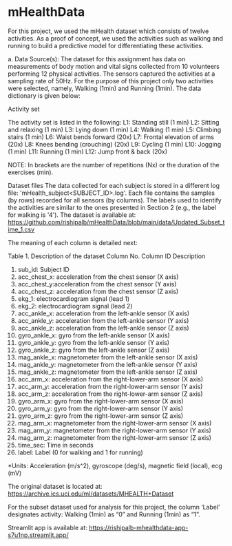 # mHealthData
For this project, we used the mHealth dataset which consists of twelve activities. As a proof of concept, we used the activities such as walking and running to build a predictive model for differentiating these activities.


a.     Data Source(s): 
The dataset for this assignment has data on measurements of body motion and vital signs collected from 10 volunteers performing 12 physical activities.  The sensors captured the activities at a sampling rate of 50Hz. For the purpose of this project only two activities were selected, namely, Walking (1min) and Running (1min). The data dictionary is given below:

Activity set

The activity set is listed in the following:
L1: Standing still (1 min) 
L2: Sitting and relaxing (1 min) 
L3: Lying down (1 min) 
L4: Walking (1 min) 
L5: Climbing stairs (1 min) 
L6: Waist bends forward (20x) 
L7: Frontal elevation of arms (20x)
L8: Knees bending (crouching) (20x)
L9: Cycling (1 min)
L10: Jogging (1 min)
L11: Running (1 min)
L12: Jump front & back (20x)

NOTE: In brackets are the number of repetitions (Nx) or the duration of the exercises (min).

Dataset files
The data collected for each subject is stored in a different log file: 'mHealth_subject<SUBJECT_ID>.log'.
Each file contains the samples (by rows) recorded for all sensors (by columns).
The labels used to identify the activities are similar to the ones presented in Section 2 (e.g., the label for walking is '4'). The dataset is available at: https://github.com/rishipalb/mHealthData/blob/main/data/Updated_Subset_time_1.csv

The meaning of each column is detailed next:

Table 1. Description of the dataset
Column No.
Column ID
Description
1. sub_id: Subject ID
2. acc_chest_x: acceleration from the chest sensor (X axis)
3. acc_chest_y:acceleration from the chest sensor (Y axis)
4. acc_chest_z: acceleration from the chest sensor (Z axis)
5. ekg_1: electrocardiogram signal (lead 1)
6. ekg_2: electrocardiogram signal (lead 2)
7. acc_ankle_x: acceleration from the left-ankle sensor (X axis)
8. acc_ankle_y: acceleration from the left-ankle sensor (Y axis)
9. acc_ankle_z: acceleration from the left-ankle sensor (Z axis)
10. gyro_ankle_x: gyro from the left-ankle sensor (X axis)
11. gyro_ankle_y: gyro from the left-ankle sensor (Y axis)
12. gyro_ankle_z: gyro from the left-ankle sensor (Z axis)
13. mag_ankle_x: magnetometer from the left-ankle sensor (X axis)
14. mag_ankle_y: magnetometer from the left-ankle sensor (Y axis)
15. mag_ankle_z: magnetometer from the left-ankle sensor (Z axis)
16. acc_arm_x: acceleration from the right-lower-arm sensor (X axis)
17. acc_arm_y: acceleration from the right-lower-arm sensor (Y axis)
18. acc_arm_z: acceleration from the right-lower-arm sensor (Z axis)
19. gyro_arm_x: gyro from the right-lower-arm sensor (X axis)
20. gyro_arm_y: gyro from the right-lower-arm sensor (Y axis)
21. gyro_arm_z: gyro from the right-lower-arm sensor (Z axis)
22. mag_arm_x: magnetometer from the right-lower-arm sensor (X axis)
23. mag_arm_y: magnetometer from the right-lower-arm sensor (Y axis)
24. mag_arm_z: magnetometer from the right-lower-arm sensor (Z axis)
25. time_sec: Time in seconds
26. label: Label (0 for walking and 1 for running)



*Units: Acceleration (m/s^2), gyroscope (deg/s), magnetic field (local), ecg (mV)

The original dataset is located at: https://archive.ics.uci.edu/ml/datasets/MHEALTH+Dataset

For the subset dataset used for analysis for this project, the column ‘Label’ designates activity: Walking (1min) as “0” and Running (1min) as “1”.

Streamlit app is available at: https://rishipalb-mhealthdata-app-s7u1np.streamlit.app/

